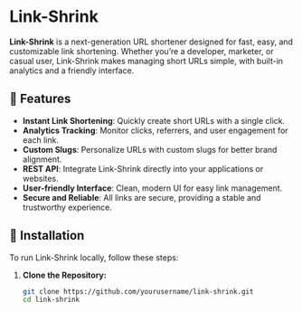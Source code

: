 # Link-Shrink

**Link-Shrink** is a next-generation URL shortener designed for fast, easy, and customizable link shortening. Whether you’re a developer, marketer, or casual user, Link-Shrink makes managing short URLs simple, with built-in analytics and a friendly interface.

## 🚀 Features

- **Instant Link Shortening**: Quickly create short URLs with a single click.
- **Analytics Tracking**: Monitor clicks, referrers, and user engagement for each link.
- **Custom Slugs**: Personalize URLs with custom slugs for better brand alignment.
- **REST API**: Integrate Link-Shrink directly into your applications or websites.
- **User-friendly Interface**: Clean, modern UI for easy link management.
- **Secure and Reliable**: All links are secure, providing a stable and trustworthy experience.

## 🔧 Installation

To run Link-Shrink locally, follow these steps:

1. **Clone the Repository:**
   ```bash
   git clone https://github.com/yourusername/link-shrink.git
   cd link-shrink
